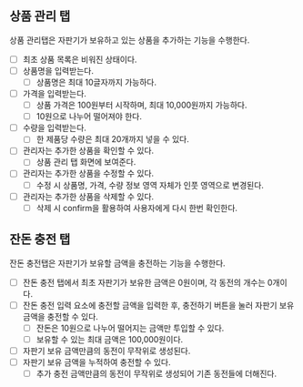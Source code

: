 ## 상품 관리 탭

상품 관리탭은 자판기가 보유하고 있는 상품을 추가하는 기능을 수행한다.

- [ ] 최초 상품 목록은 비워진 상태이다.
- [ ] 상품명을 입력받는다.
  - [ ] 상품명은 최대 10글자까지 가능하다.
- [ ] 가격을 입력받는다.
  - [ ] 상품 가격은 100원부터 시작하며, 최대 10,000원까지 가능하다.
  - [ ] 10원으로 나누어 떨어져야 한다.
- [ ] 수량을 입력받는다.
  - [ ] 한 제품당 수량은 최대 20개까지 넣을 수 있다.
- [ ] 관리자는 추가한 상품을 확인할 수 있다.
  - [ ] 상품 관리 탭 화면에 보여준다.
- [ ] 관리자는 추가한 상품을 수정할 수 있다.
  - [ ] 수정 시 상품명, 가격, 수량 정보 영역 자체가 인풋 영역으로 변경된다.
- [ ] 관리자는 추가한 상품을 삭제할 수 있다.
  - [ ] 삭제 시 confirm을 활용하여 사용자에게 다시 한번 확인한다.

## 잔돈 충전 탭

잔돈 충전탭은 자판기가 보유할 금액을 충전하는 기능을 수행한다.

- [ ] 잔돈 충전 탭에서 최초 자판기가 보유한 금액은 0원이며, 각 동전의 개수는 0개이다.
- [ ] 잔돈 충전 입력 요소에 충전할 금액을 입력한 후, 충전하기 버튼을 눌러 자판기 보유 금액을 충전할 수 있다.
  - [ ] 잔돈은 10원으로 나누어 떨어지는 금액만 투입할 수 있다.
  - [ ] 보유할 수 있는 최대 금액은 100,000원이다.
- [ ] 자판기 보유 금액만큼의 동전이 무작위로 생성된다.
- [ ] 자판기 보유 금액을 누적하여 충전할 수 있다.
  - [ ] 추가 충전 금액만큼의 동전이 무작위로 생성되어 기존 동전들에 더해진다.
